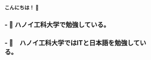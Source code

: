 
### こんにちは！ 👋
## - 🔭 ハノイ工科大学で勉強している。
## - 🌱　ハノイ工科大学ではITと日本語を勉強している。
<!--
**tuyenldhust/tuyenldhust** is a ✨ _special_ ✨ repository because its `README.md` (this file) appears on your GitHub profile.

Here are some ideas to get you started:

- 🔭 I’m currently working on ...
- 🌱 I’m currently learning ...
- 👯 I’m looking to collaborate on ...
- 🤔 I’m looking for help with ...
- 💬 Ask me about ...
- 📫 How to reach me: ...
- 😄 Pronouns: ...
- ⚡ Fun fact: ...
-->

